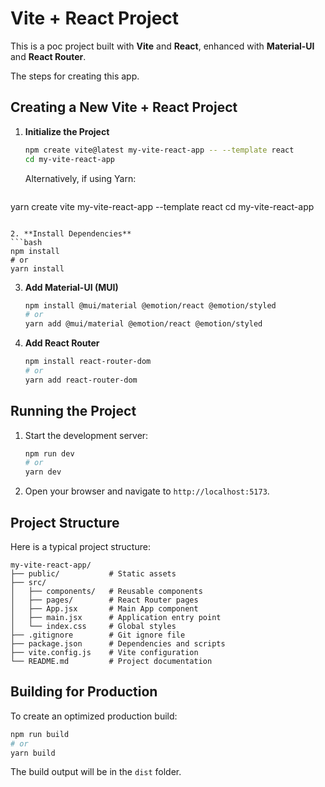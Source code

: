 # Vite + React Project

This is a poc project built with **Vite** and **React**, enhanced with **Material-UI** and **React Router**.

The steps for creating this app.

## Creating a New Vite + React Project

1. **Initialize the Project**
   ```bash
   npm create vite@latest my-vite-react-app -- --template react
   cd my-vite-react-app
   ```

   Alternatively, if using Yarn:
   ```bash
yarn create vite my-vite-react-app --template react
cd my-vite-react-app
   ```

2. **Install Dependencies**
   ```bash
   npm install
   # or
   yarn install
   ```

3. **Add Material-UI (MUI)**
   ```bash
   npm install @mui/material @emotion/react @emotion/styled
   # or
   yarn add @mui/material @emotion/react @emotion/styled
   ```

4. **Add React Router**
   ```bash
   npm install react-router-dom
   # or
   yarn add react-router-dom
   ```

## Running the Project

1. Start the development server:
   ```bash
   npm run dev
   # or
   yarn dev
   ```

2. Open your browser and navigate to `http://localhost:5173`.

## Project Structure

Here is a typical project structure:
```
my-vite-react-app/
├── public/           # Static assets
├── src/
│   ├── components/   # Reusable components
│   ├── pages/        # React Router pages
│   ├── App.jsx       # Main App component
│   ├── main.jsx      # Application entry point
│   └── index.css     # Global styles
├── .gitignore        # Git ignore file
├── package.json      # Dependencies and scripts
├── vite.config.js    # Vite configuration
└── README.md         # Project documentation
```

## Building for Production

To create an optimized production build:
```bash
npm run build
# or
yarn build
```

The build output will be in the `dist` folder.